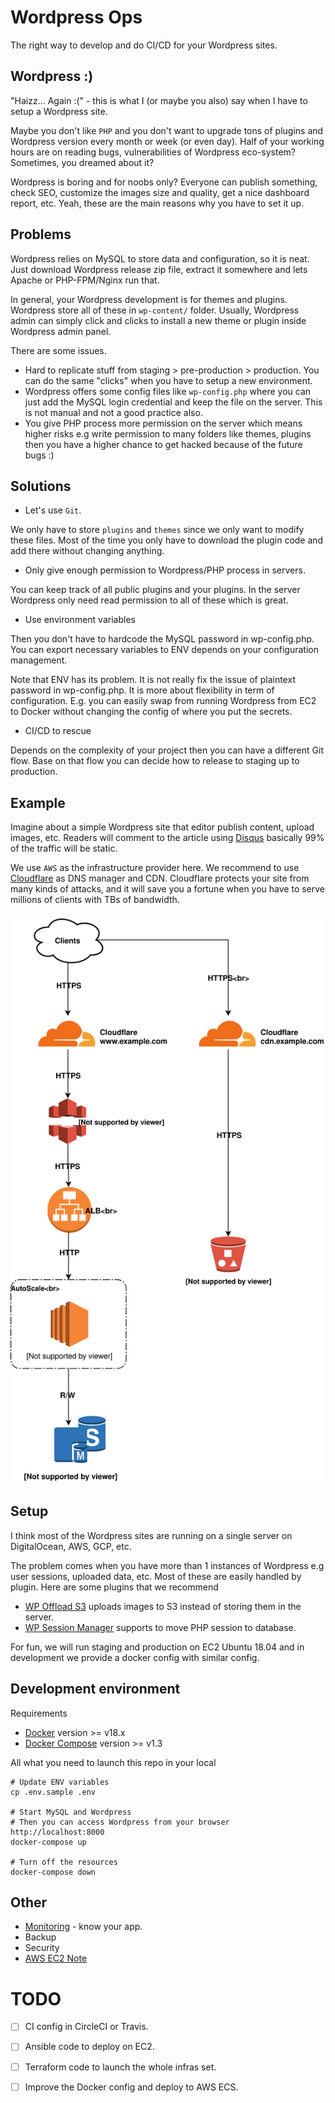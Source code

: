 # Wordpress Ops

The right way to develop and do CI/CD for your Wordpress sites.

## Wordpress :)

"Haizz... Again :(" - this is what I (or maybe you also) say when I have to setup a Wordpress site.

Maybe you don't like `PHP` and you don't want to upgrade tons of plugins and Wordpress version every month or week (or even day). Half of your working hours are on reading bugs, vulnerabilities of Wordpress eco-system? Sometimes, you dreamed about it?

Wordpress is boring and for noobs only? Everyone can publish something, check SEO, customize the images size and quality, get a nice dashboard report, etc. Yeah, these are the main reasons why you have to set it up.

## Problems

Wordpress relies on MySQL to store data and configuration, so it is neat. Just download Wordpress release zip file, extract it somewhere and lets Apache or PHP-FPM/Nginx run that.

In general, your Wordpress development is for themes and plugins. Wordpress store all of these in `wp-content/` folder. Usually, Wordpress admin can simply click and clicks to install a new theme or plugin inside Wordpress admin panel.

There are some issues.

- Hard to replicate stuff from staging > pre-production > production. You can do the same "clicks" when you have to setup a new environment.
- Wordpress offers some config files like `wp-config.php` where you can just add the MySQL login credential and keep the file on the server. This is not manual and not a good practice also.
- You give PHP process more permission on the server which means higher risks e.g write permission to many folders like themes, plugins then you have a higher chance to get hacked because of the future bugs :)


## Solutions

- Let's use `Git`.

We only have to store `plugins` and `themes` since we only want to modify these files. Most of the time you only have to download the plugin code and add there without changing anything.

- Only give enough permission to Wordpress/PHP process in servers.

You can keep track of all public plugins and your plugins. In the server Wordpress only need read permission to all of these which is great.

- Use environment variables

Then you don't have to hardcode the MySQL password in wp-config.php. You can export necessary variables to ENV depends on your configuration management.

Note that ENV has its problem. It is not really fix the issue of plaintext password in wp-config.php. It is more about flexibility in term of configuration. E.g. you can easily swap from running Wordpress from EC2 to Docker without changing the config of where you put the secrets.

- CI/CD to rescue

Depends on the complexity of your project then you can have a different Git flow. Base on that flow you can decide how to release to staging up to production.

## Example

Imagine about a simple Wordpress site that editor publish content, upload images, etc. Readers will comment to the article using [Disqus](https://disqus.com/) basically 99% of the traffic will be static.

We use `AWS` as the infrastructure provider here. We recommend to use [Cloudflare](https://www.cloudflare.com/) as DNS manager and CDN. Cloudflare protects your site from many kinds of attacks, and it will save you a fortune when you have to serve millions of clients with TBs of bandwidth.

![Wordpress-Sample-Site](./__docs__/images/wordpress-arch.svg)

## Setup

I think most of the Wordpress sites are running on a single server on DigitalOcean, AWS, GCP, etc.

The problem comes when you have more than 1 instances of Wordpress e.g user sessions, uploaded data, etc. Most of these are easily handled by plugin. Here are some plugins that we recommend

- [WP Offload S3](https://deliciousbrains.com/wp-offload-s3/) uploads images to S3 instead of storing them in the server.
- [WP Session Manager](https://wordpress.org/plugins/wp-session-manager/) supports to move PHP session to database.

For fun, we will run staging and production on EC2 Ubuntu 18.04 and in development we provide a docker config with similar config.

## Development environment

Requirements 

- [Docker](https://docs.docker.com/install/) version >= v18.x
- [Docker Compose](https://docs.docker.com/compose/install/) version >= v1.3

All what you need to launch this repo in your local

```
# Update ENV variables
cp .env.sample .env

# Start MySQL and Wordpress
# Then you can access Wordpress from your browser http://localhost:8000
docker-compose up

# Turn off the resources
docker-compose down
```

## Other

- [Monitoring](./__docs__/Monitoring.md) - know your app.
- Backup
- Security
- [AWS EC2 Note](./__docs__/AWS-EC2-Note.md)

# TODO

- [ ] CI config in CircleCI or Travis.
- [ ] Ansible code to deploy on EC2.
- [ ] Terraform code to launch the whole infras set.
- [ ] Improve the Docker config and deploy to AWS ECS.








